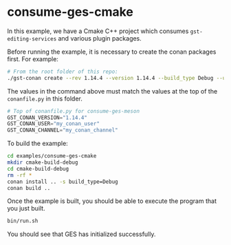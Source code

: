 # consume-ges-cmake
In this example, we have a Cmake C++ project which consumes `gst-editing-services` and various plugin packages.

Before running the example, it is necessary to create the conan packages first.  For example:

```bash
# From the root folder of this repo:
./gst-conan create --rev 1.14.4 --version 1.14.4 --build_type Debug --user my_conan_user --channel my_conan_channel
```

The values in the command above must match the values at the top of the `conanfile.py` in this folder.
 
```python
# Top of conanfile.py for consume-ges-meson
GST_CONAN_VERSION="1.14.4"
GST_CONAN_USER="my_conan_user"
GST_CONAN_CHANNEL="my_conan_channel"
```

To build the example:

```bash
cd examples/consume-ges-cmake
mkdir cmake-build-debug
cd cmake-build-debug
rm -rf *
conan install .. -s build_type=Debug
conan build ..
```

Once the example is built, you should be able to execute the program that you just built.

```bash
bin/run.sh
```

You should see that GES has initialized successfully.